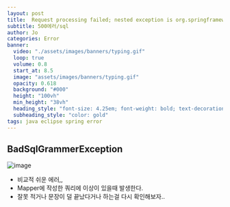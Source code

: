 ```yaml
---
layout: post
title:  Request processing failed; nested exception is org.springframework.jdbc.BadSqlGrammarException: 
subtitle: 500에러/sql
author: Jo 
categories: Error
banner:
  video: "./assets/images/banners/typing.gif"
  loop: true
  volume: 0.8
  start_at: 8.5
  image: "assets/images/banners/typing.gif"
  opacity: 0.618
  background: "#000"
  height: "100vh"
  min_height: "38vh"
  heading_style: "font-size: 4.25em; font-weight: bold; text-decoration: underline"
  subheading_style: "color: gold"
tags: java eclipse spring error
---
```

## BadSqlGrammerException
![image](https://github.com/CheeseYoung/Cheeseyoung.github.io/assets/132384527/94a646f5-ee13-4f01-a493-0d27c49e27c1)
- 비교적 쉬운 에러,,
- Mapper에 작성한 쿼리에 이상이 있을때 발생한다.
- 잘못 적거나 문장이 덜 끝났다거나 하는걸 다시 확인해보자..
